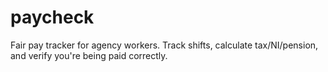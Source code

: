 # paycheck
Fair pay tracker for agency workers. Track shifts, calculate tax/NI/pension, and verify you're being paid correctly.
